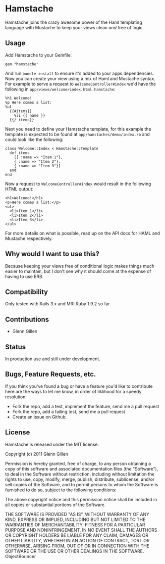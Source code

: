 # Hamstache

Hamstache joins the crazy awesome power of the Haml templating language
with Mustache to keep your views clean *and* free of logic.

## Usage

Add Hamstache to your Gemfile:

    gem "hamstache"

And run `bundle install` to ensure it's added to your apps dependencies.
Now you can create your view using a mix of Haml and Mustache syntax. For
example to serve a request to `WelcomeController#index` we'd have the
following in `app/views/welcome/index.html.hamstache`:


    %h1 Welcome!
    %p Here comes a list:
    %ul
      {{#items}}
        %li {{ name }}
      {{/ items}}

Next you need to define your Hamstache template, for this example the template
is expected to be found at `app/hamstaches/demo/index.rb` and could look like
the following:


    class Welcome::Index < Hamstache::Template
      def items
        [{ :name => "Item 1"},
        { :name => "Item 2"},
        { :name => "Item 3"}]
      end
    end

Now a request to `WelcomeController#index` would result in the following HTML
output:

    <h1>Welcome!</h1>
    <p>Here comes a list:</p>
    <ul>
      <li>Item 1</li>
      <li>Item 2</li>
      <li>Item 3</li>
    </ul>

For more details on what is possible, read up on the API docs for HAML and
Mustache respectively.

## Why would I want to use this?

Because keeping your views free of conditional logic makes things much
easier to maintain, but I don't see why it should come at the expense
of having to use ERB.

## Compatibility

Only tested with Rails 3.x and MRI Ruby 1.9.2 so far.

## Contributions

* Glenn Gillen

## Status

In production use and still under development.

## Bugs, Feature Requests, etc.

If you think you've found a bug or have a feature you'd like to contribute
here are the ways to let me know, in order of liklihood for a speedy
resolution:

* Fork the repo, add a test, implement the feature, send me a pull request
* Fork the repo, add a failing test, send me a pull request
* Create an issue on Github.

## License

Hamstache is released under the MIT license.

Copyright (c) 2011 Glenn Gillen

Permission is hereby granted, free of charge, to any person obtaining a copy
of this software and associated documentation files (the "Software"), to deal
in the Software without restriction, including without limitation the rights
to use, copy, modify, merge, publish, distribute, sublicense, and/or sell
copies of the Software, and to permit persons to whom the Software is
furnished to do so, subject to the following conditions:

The above copyright notice and this permission notice shall be included in
all copies or substantial portions of the Software.

THE SOFTWARE IS PROVIDED "AS IS", WITHOUT WARRANTY OF ANY KIND, EXPRESS OR
IMPLIED, INCLUDING BUT NOT LIMITED TO THE WARRANTIES OF MERCHANTABILITY,
FITNESS FOR A PARTICULAR PURPOSE AND NONINFRINGEMENT. IN NO EVENT SHALL THE
AUTHORS OR COPYRIGHT HOLDERS BE LIABLE FOR ANY CLAIM, DAMAGES OR OTHER
LIABILITY, WHETHER IN AN ACTION OF CONTRACT, TORT OR OTHERWISE, ARISING FROM,
OUT OF OR IN CONNECTION WITH THE SOFTWARE OR THE USE OR OTHER DEALINGS IN
THE SOFTWARE.
ObjectBouncer
